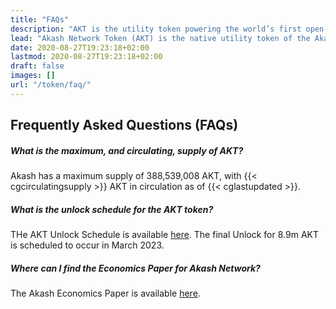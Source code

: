 ```yaml
---
title: "FAQs"
description: "AKT is the utility token powering the world’s first open-source cloud."
lead: "Akash Network Token (AKT) is the native utility token of the Akash Network. AKT is used as the primary means of governance, along with securing the blockchain, incentivizing participants, and providing a default mechanism to store and exchange value."
date: 2020-08-27T19:23:18+02:00
lastmod: 2020-08-27T19:23:18+02:00
draft: false
images: []
url: "/token/faq/"
---
```


## Frequently Asked Questions (FAQs)

##### What is the maximum, and circulating, supply of AKT?

Akash has a maximum supply of 388,539,008 AKT, with {{< cgcirculatingsupply >}} AKT in circulation as of {{< cglastupdated >}}.

##### What is the unlock schedule for the AKT token?

THe AKT Unlock Schedule is available [here](https://docs.google.com/spreadsheets/d/1MUULetp59lgNq0z4ckVI51QdtMGvqtKOW8wRfX5R8yY/edit#gid=2130333819). The final Unlock for 8.9m AKT is scheduled to occur in March 2023.

##### Where can I find the Economics Paper for Akash Network?

The Akash Economics Paper is available [here]().